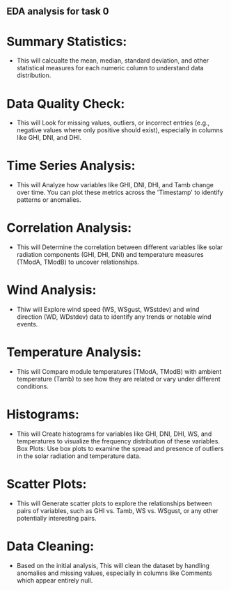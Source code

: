 ## EDA analysis for task 0

# Summary Statistics: 
- This will calcualte the mean, median, standard deviation, and
other statistical measures for each numeric column to understand data
distribution.
# Data Quality Check:
- This will Look for missing values, outliers, or incorrect entries
(e.g., negative values where only positive should exist), especially in
columns like GHI, DNI, and DHI.
# Time Series Analysis: 
- This will Analyze how variables like GHI, DNI, DHI, and Tamb
change over time. You can plot these metrics across the 'Timestamp' to
identify patterns or anomalies.
# Correlation Analysis: 
- This will Determine the correlation between different
variables like solar radiation components (GHI, DHI, DNI) and temperature
measures (TModA, TModB) to uncover relationships.
# Wind Analysis: 
- Thiw will Explore wind speed (WS, WSgust, WSstdev) and wind
direction (WD, WDstdev) data to identify any trends or notable wind
events.
# Temperature Analysis: 
- This will Compare module temperatures (TModA, TModB)
with ambient temperature (Tamb) to see how they are related or vary
under different conditions.
# Histograms: 
- This will Create histograms for variables like GHI, DNI, DHI, WS, and
temperatures to visualize the frequency distribution of these variables.
Box Plots: Use box plots to examine the spread and presence of outliers in
the solar radiation and temperature data.
# Scatter Plots: 
- This will Generate scatter plots to explore the relationships between
pairs of variables, such as GHI vs. Tamb, WS vs. WSgust, or any other
potentially interesting pairs.
# Data Cleaning: 
- Based on the initial analysis, This will clean the dataset by handling
anomalies and missing values, especially in columns like Comments which
appear entirely null.